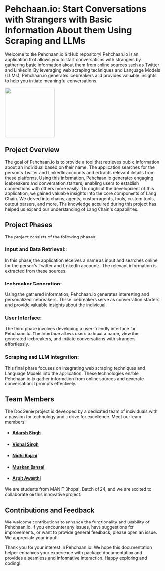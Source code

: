# Pehchaan.io: Start Conversations with Strangers with Basic Information About them Using Scraping and LLMs

Welcome to the Pehchaan.io GitHub repository! Pehchaan.io is an application that allows you to start conversations with strangers by gathering basic information about them from online sources such as Twitter and LinkedIn. By leveraging web scraping techniques and Language Models (LLMs), Pehchaan.io generates icebreakers and provides valuable insights to help you initiate meaningful conversations.

<div>
  <img style="align:center;" src="https://media.istockphoto.com/id/1014903134/vector/flat-style-vector-illustration-discuss-social-network-news-chat-dialogue-speech-bubbles.jpg?s=612x612&w=0&k=20&c=14cpsgrmH1ruo2_tVJPlRIBBB7VNnpNYz8tuTl3ZHkg=" width="160">
</div>

## Project Overview
The goal of Pehchaan.io is to provide a tool that retrieves public information about an individual based on their name. The application searches for the person's Twitter and LinkedIn accounts and extracts relevant details from these platforms. Using this information, Pehchaan.io generates engaging icebreakers and conversation starters, enabling users to establish connections with others more easily.
Throughout the development of this application, we gained valuable insights into the core components of Lang Chain. We delved into chains, agents, custom agents, tools, custom tools, output parsers, and more. The knowledge acquired during this project has helped us expand our understanding of Lang Chain's capabilities.

## Project Phases
The project consists of the following phases:

### Input and Data Retrieval:: 
In this phase, the application receives a name as input and searches online for the person's Twitter and LinkedIn accounts. The relevant information is extracted from these sources.

### Icebreaker Generation: 
Using the gathered information, Pehchaan.io generates interesting and personalized icebreakers. These icebreakers serve as conversation starters and provide valuable insights about the individual.

### User Interface: 
The third phase involves developing a user-friendly interface for Pehchaan.io. The interface allows users to input a name, view the generated icebreakers, and initiate conversations with strangers effortlessly.

### Scraping and LLM Integration: 
This final phase focuses on integrating web scraping techniques and Language Models into the application. These technologies enable Pehchaan.io to gather information from online sources and generate conversational prompts effectively.

## Team Members
The DocGenie project is developed by a dedicated team of individuals with a passion for technology and a drive for excellence. Meet our team members:

* #### [Adarsh Singh](https://www.linkedin.com/in/adarsh-singh-b17640202/)
* #### [Vishal Singh](https://www.linkedin.com/in/vishal-singh-vsks/)
* #### [Nidhi Rajani](https://www.linkedin.com/in/nidhi-rajani-b13005217/)
* #### [Muskan Bansal](https://www.linkedin.com/in/muskan-bansal-102101232/)
* #### [Arpit Awasthi](https://www.linkedin.com/in/arpit-awasthi-275890203/)


We are students from MANIT Bhopal, Batch of 24, and we are excited to collaborate on this innovative project.

## Contributions and Feedback
We welcome contributions to enhance the functionality and usability of Pehchaan.io. If you encounter any issues, have suggestions for improvements, or want to provide general feedback, please open an issue. We appreciate your input!


Thank you for your interest in Pehchaan.io! We hope this documentation helper enhances your experience with package documentation and provides a seamless and informative interaction. Happy exploring and coding!

